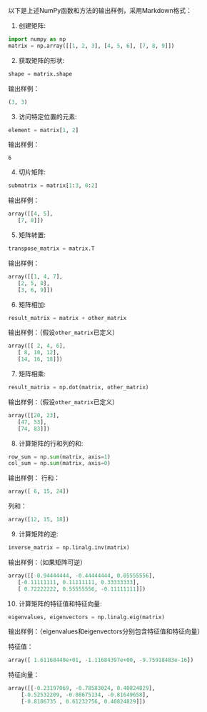 以下是上述NumPy函数和方法的输出样例，采用Markdown格式：

1. 创建矩阵:

  ```python
  import numpy as np
  matrix = np.array([[1, 2, 3], [4, 5, 6], [7, 8, 9]])
  ```

2. 获取矩阵的形状:

  ```python
  shape = matrix.shape
  ```

  输出样例：
  ```python
  (3, 3)
  ```

3. 访问特定位置的元素:

  ```python
  element = matrix[1, 2]
  ```

  输出样例：
  ```
  6
  ```

4. 切片矩阵:

  ```python
  submatrix = matrix[1:3, 0:2]
  ```

  输出样例：
  ```python
  array([[4, 5],
     [7, 8]])
  ```

5. 矩阵转置:

  ```python
  transpose_matrix = matrix.T
  ```

  输出样例：
  ```python
  array([[1, 4, 7],
     [2, 5, 8],
     [3, 6, 9]])
  ```

6. 矩阵相加:

  ```python
  result_matrix = matrix + other_matrix
  ```

  输出样例：（假设`other_matrix`已定义）

  ```python
  array([[ 2, 4, 6],
     [ 8, 10, 12],
     [14, 16, 18]])
  ```

7. 矩阵相乘:

  ```python
  result_matrix = np.dot(matrix, other_matrix)
  ```

  输出样例：（假设`other_matrix`已定义）

  ```python
  array([[20, 23],
     [47, 53],
     [74, 83]])
  ```

8. 计算矩阵的行和列的和:

  ```python
  row_sum = np.sum(matrix, axis=1)
  col_sum = np.sum(matrix, axis=0)
  ```

  输出样例：
  行和：
  ```python
  array([ 6, 15, 24])
  ```

  列和：
  ```python
  array([12, 15, 18])
  ```

9. 计算矩阵的逆:

  ```python
  inverse_matrix = np.linalg.inv(matrix)
  ```

  输出样例：（如果矩阵可逆）

  ```python
  array([[-0.94444444, -0.44444444, 0.05555556],
     [-0.11111111, 0.11111111, 0.33333333],
     [ 0.72222222, 0.55555556, -0.11111111]])
  ```

10. 计算矩阵的特征值和特征向量:

  ```python
  eigenvalues, eigenvectors = np.linalg.eig(matrix)
  ```

  输出样例：（eigenvalues和eigenvectors分别包含特征值和特征向量）

  特征值：
  ```python
  array([ 1.61168440e+01, -1.11684397e+00, -9.75918483e-16])
  ```

  特征向量：
  ```python
  array([[-0.23197069, -0.78583024, 0.40824829],
      [-0.52532209, -0.08675134, -0.81649658],
      [-0.8186735 , 0.61232756, 0.40824829]])
  ```
